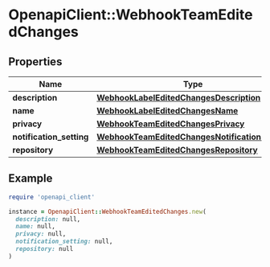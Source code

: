 # OpenapiClient::WebhookTeamEditedChanges

## Properties

| Name | Type | Description | Notes |
| ---- | ---- | ----------- | ----- |
| **description** | [**WebhookLabelEditedChangesDescription**](WebhookLabelEditedChangesDescription.md) |  | [optional] |
| **name** | [**WebhookLabelEditedChangesName**](WebhookLabelEditedChangesName.md) |  | [optional] |
| **privacy** | [**WebhookTeamEditedChangesPrivacy**](WebhookTeamEditedChangesPrivacy.md) |  | [optional] |
| **notification_setting** | [**WebhookTeamEditedChangesNotificationSetting**](WebhookTeamEditedChangesNotificationSetting.md) |  | [optional] |
| **repository** | [**WebhookTeamEditedChangesRepository**](WebhookTeamEditedChangesRepository.md) |  | [optional] |

## Example

```ruby
require 'openapi_client'

instance = OpenapiClient::WebhookTeamEditedChanges.new(
  description: null,
  name: null,
  privacy: null,
  notification_setting: null,
  repository: null
)
```

